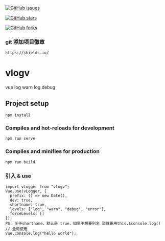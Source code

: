 [![GitHub issues](https://img.shields.io/github/issues/markbye/vlogv.git?color=green&label=vlogv&logo=logo&logoColor=red)](https://github.com/markbye/vlogv.git/issues)

[![GitHub stars](https://img.shields.io/github/stars/markbye/vlogv.git)](https://github.com/markbye/vlogv.git/stargazers)

[![GitHub forks](https://img.shields.io/github/forks/markbye/vlogv.git)](https://github.com/markbye/vlogv.git/network)

### git 添加项目徽章
```
https://shields.io/
```

# vlogv
vue log warn log debug
## Project setup
```
npm install
```

### Compiles and hot-reloads for development
```
npm run serve
```

### Compiles and minifies for production
```
npm run build
```

### 引入 & use
```
import vLogger from "vlogv";
Vue.use(vLogger, {
  prefix: () => new Date(),
  dev: true,
  shortname: true,
  levels: ["log", "warn", "debug", "error"],
  forceLevels: []
});
PS: 关于shortname，默认是 true，如果不想要别名 那就要用this.$console.log()
// 全局使用
Vue.console.log("hello world");
```
